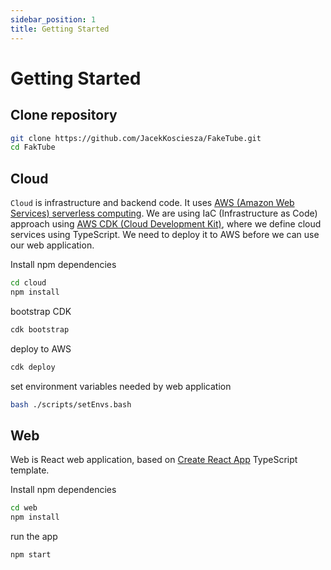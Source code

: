 ```yaml
---
sidebar_position: 1
title: Getting Started
---
```


# Getting Started

## Clone repository

```sh
git clone https://github.com/JacekKosciesza/FakeTube.git
cd FakTube
```

## Cloud

`Cloud` is infrastructure and backend code. It uses [AWS (Amazon Web Services) serverless computing](https://aws.amazon.com/serverless/). We are using IaC (Infrastructure as Code) approach using [AWS CDK (Cloud Development Kit)](https://aws.amazon.com/cdk/), where we define cloud services using TypeScript. We need to deploy it to AWS before we can use our web application.

Install npm dependencies

```sh
cd cloud
npm install
```

bootstrap CDK

```sh
cdk bootstrap
```

deploy to AWS

```sh
cdk deploy
```

set environment variables needed by web application

```sh
bash ./scripts/setEnvs.bash
```

## Web

Web is React web application, based on [Create React App](https://create-react-app.dev/) TypeScript template.

Install npm dependencies

```sh
cd web
npm install
```

run the app

```sh
npm start
```
